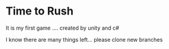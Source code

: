# Time to Rush

It is my first game .... created by unity and c# 

I know there are many things left... please clone new branches
